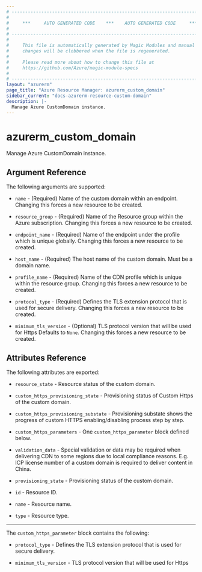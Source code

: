 ```yaml
---
# ----------------------------------------------------------------------------
#
#     ***     AUTO GENERATED CODE    ***    AUTO GENERATED CODE     ***
#
# ----------------------------------------------------------------------------
#
#     This file is automatically generated by Magic Modules and manual
#     changes will be clobbered when the file is regenerated.
#
#     Please read more about how to change this file at
#     https://github.com/Azure/magic-module-specs
#
# ----------------------------------------------------------------------------
layout: "azurerm"
page_title: "Azure Resource Manager: azurerm_custom_domain"
sidebar_current: "docs-azurerm-resource-custom-domain"
description: |-
  Manage Azure CustomDomain instance.
---
```


# azurerm_custom_domain

Manage Azure CustomDomain instance.


## Argument Reference

The following arguments are supported:

* `name` - (Required) Name of the custom domain within an endpoint. Changing this forces a new resource to be created.

* `resource_group` - (Required) Name of the Resource group within the Azure subscription. Changing this forces a new resource to be created.

* `endpoint_name` - (Required) Name of the endpoint under the profile which is unique globally. Changing this forces a new resource to be created.

* `host_name` - (Required) The host name of the custom domain. Must be a domain name.

* `profile_name` - (Required) Name of the CDN profile which is unique within the resource group. Changing this forces a new resource to be created.

* `protocol_type` - (Required) Defines the TLS extension protocol that is used for secure delivery. Changing this forces a new resource to be created.

* `minimum_tls_version` - (Optional) TLS protocol version that will be used for Https Defaults to `None`. Changing this forces a new resource to be created.

## Attributes Reference

The following attributes are exported:

* `resource_state` - Resource status of the custom domain.

* `custom_https_provisioning_state` - Provisioning status of Custom Https of the custom domain.

* `custom_https_provisioning_substate` - Provisioning substate shows the progress of custom HTTPS enabling/disabling process step by step.

* `custom_https_parameters` - One `custom_https_parameter` block defined below.

* `validation_data` - Special validation or data may be required when delivering CDN to some regions due to local compliance reasons. E.g. ICP license number of a custom domain is required to deliver content in China.

* `provisioning_state` - Provisioning status of the custom domain.

* `id` - Resource ID.

* `name` - Resource name.

* `type` - Resource type.


---

The `custom_https_parameter` block contains the following:

* `protocol_type` - Defines the TLS extension protocol that is used for secure delivery.

* `minimum_tls_version` - TLS protocol version that will be used for Https
